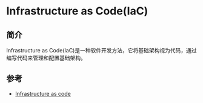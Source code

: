 # Infrastructure as Code(IaC)

## 简介

Infrastructure as Code(IaC)是一种软件开发方法，它将基础架构视为代码，通过编写代码来管理和配置基础架构。

## 参考

- [Infrastructure as code](https://en.wikipedia.org/wiki/Infrastructure_as_code)
